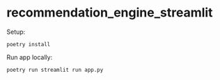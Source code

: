 # recommendation_engine_streamlit

Setup:
```
poetry install
```

Run app locally:

```
poetry run streamlit run app.py
```
